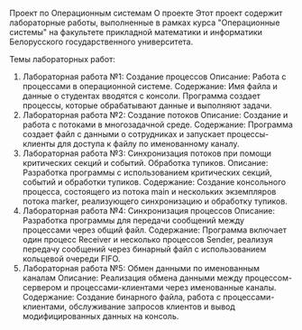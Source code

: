 Проект по Операционным системам
О проекте
Этот проект содержит лабораторные работы, выполненные в рамках курса "Операционные системы" на факультете прикладной математики и информатики Белорусского государственного университета.

Темы лабораторных работ:
1. Лабораторная работа №1: Создание процессов
Описание: Работа с процессами в операционной системе.
Содержание: Имя файла и данные о студентах вводятся с консоли. Программа создает процессы, которые обрабатывают данные и выполняют задачи.
2. Лабораторная работа №2: Создание потоков
Описание: Создание и работа с потоками в многозадачной среде.
Содержание: Программа создает файл с данными о сотрудниках и запускает процессы-клиенты для доступа к файлу по именованному каналу.
3. Лабораторная работа №3: Синхронизация потоков при помощи критических секций и событий. Обработка тупиков.
Описание: Разработка программы с использованием критических секций, событий и обработки тупиков.
Содержание: Создание консольного процесса, состоящего из потока main и нескольких экземпляров потока marker, реализующего синхронизацию и обработку тупиков.
4. Лабораторная работа №4: Синхронизация процессов
Описание: Разработка программы для передачи сообщений между процессами через общий файл.
Содержание: Программа включает один процесс Receiver и несколько процессов Sender, реализуя передачу сообщений через бинарный файл с использованием кольцевой очереди FIFO.
5. Лабораторная работа №5: Обмен данными по именованным каналам
Описание: Реализация обмена данными между процессом-сервером и процессами-клиентами через именованные каналы.
Содержание: Создание бинарного файла, работа с процессами-клиентами, обслуживание запросов клиентов и вывод модифицированных данных на консоль.
